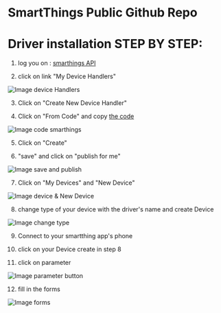 # SmartThings Public Github Repo


# Driver installation STEP BY STEP:

1. log you on : [smarthings API](https://graph.api.smartthings.com/ide/devices)

2. click on link "My Device Handlers"

![Image device Handlers](https://github.com/sinopetechnologies/pictures_readme/blob/master/deviceHandler.PNG)

3. Click on "Create New Device Handler"

4. Click on "From Code" and copy [the code](https://github.com/sinopetechnologies/smartThings/blob/master/driver_device_thermostat.groovy)

![Image code smarthings](https://github.com/sinopetechnologies/pictures_readme/blob/master/copy_code.PNG)

5. Click on "Create"

6. "save" and click on "publish for me" 

![Image save and publish](https://github.com/sinopetechnologies/pictures_readme/blob/master/save%26publish.PNG)

7. Click on "My Devices" and "New Device"

![Image device & New Device](https://github.com/sinopetechnologies/pictures_readme/blob/master/new_device.PNG)

8. change type of your device with the driver's name and create Device

![Image change type](https://github.com/sinopetechnologies/pictures_readme/blob/master/type.PNG)

9. Connect to your smartthing app's phone

10. click on your Device create in step 8

11. click on parameter

![Image parameter button](https://github.com/sinopetechnologies/pictures_readme/blob/master/apps_sinope.png)

12. fill in the forms

![Image forms](https://github.com/sinopetechnologies/pictures_readme/blob/master/forms.png)

